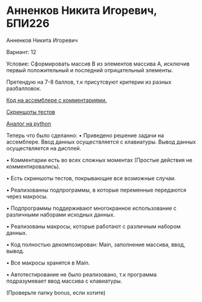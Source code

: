 # Анненков Никита Игоревич, БПИ226
Анненков Никита Игоревич

Вариант: 12

Условие: Сформировать массив B из элементов массива A, исключив первый положительный и последний отрицательный элементы.

Претендую на 7-8 баллов, т.к присутсвуют критерии из разных разбалловок.

[Код на ассемблере с комментариями.](https://github.com/polblack7/IHW)

[Скриншоты тестов](https://github.com/polblack7/IHW/tree/main/screenshotsoftests)

[Аналог на python](https://github.com/polblack7/IHW/blob/main/pyprogram/pyABC.py)

Теперь что было сделанно: 
• Приведено решение задачи на ассемблере. Ввод данных осуществляется с клавиатуры. Вывод данных осуществляется на дисплей.

• Комментарии есть во всех сложных моментах (Простые действия не комментировались).

• Есть скриншоты тестов, покрывающие все возможные случаи.

• Реализованны подпрограммы, в которые переменные передаются через макросы.

• Подпрограммы поддерживают многокранное использование с различными наборами исходных данных.

• Реализованы макросы, которые работают с различным набором данных.

• Код полностью декомпозирован: Main, заполнение массива, ввод, вывод.

• Все макросы хранятся в Main.

• Автотестирование не было реализовано, т.к программа подразумевает ввод массива с клавиатуры.











(Проверьте папку bonus, если хотите)




